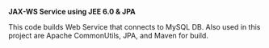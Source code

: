 <strong>JAX-WS Service using JEE 6.0 & JPA</strong>

This code builds Web Service that connects to MySQL DB. Also used in this project are Apache CommonUtils, JPA, and Maven for build.
